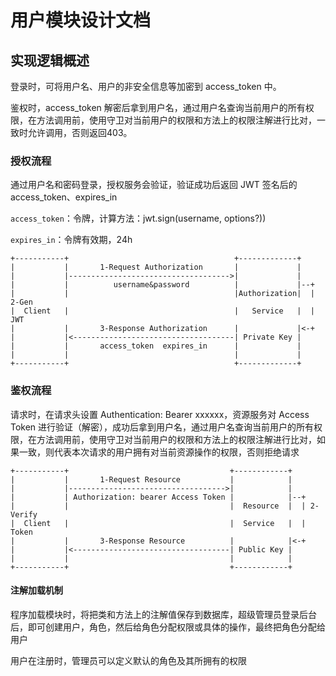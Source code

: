# 用户模块设计文档

## 实现逻辑概述

登录时，可将用户名、用户的非安全信息等加密到 access_token 中。

鉴权时，access_token 解密后拿到用户名，通过用户名查询当前用户的所有权限，在方法调用前，使用守卫对当前用户的权限和方法上的权限注解进行比对，一致时允许调用，否则返回403。

### 授权流程

通过用户名和密码登录，授权服务会验证，验证成功后返回 JWT 签名后的 access_token、expires_in

`access_token`：令牌，计算方法：jwt.sign(username, options?))

`expires_in`：令牌有效期，24h

```none
+-----------+                                     +-------------+
|           |       1-Request Authorization       |             |
|           |------------------------------------>|             |
|           |          username&password          |             |--+
|           |                                     |Authorization|  | 2-Gen
|  Client   |                                     |   Service   |  |   JWT
|           |       3-Response Authorization      |             |<-+
|           |<------------------------------------| Private Key |
|           |       access_token  expires_in      |             |
|           |                                     |             |
+-----------+                                     +-------------+
```

### 鉴权流程

请求时，在请求头设置 Authentication: Bearer xxxxxx，资源服务对 Access Token 进行验证（解密），成功后拿到用户名，通过用户名查询当前用户的所有权限，在方法调用前，使用守卫对当前用户的权限和方法上的权限注解进行比对，如果一致，则代表本次请求的用户拥有对当前资源操作的权限，否则拒绝请求

```none
+-----------+                                    +------------+
|           |       1-Request Resource           |            |
|           |----------------------------------->|            |
|           | Authorization: bearer Access Token |            |--+
|           |                                    |  Resource  |  | 2-Verify
|  Client   |                                    |  Service   |  |   Token
|           |       3-Response Resource          |            |<-+
|           |<-----------------------------------| Public Key |
|           |                                    |            |
+-----------+                                    +------------+
```

#### 注解加载机制

程序加载模块时，将把类和方法上的注解值保存到数据库，超级管理员登录后台后，即可创建用户，角色，然后给角色分配权限或具体的操作，最终把角色分配给用户

用户在注册时，管理员可以定义默认的角色及其所拥有的权限